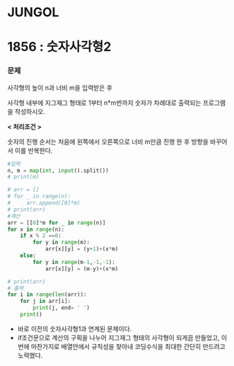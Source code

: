 # JUNGOL

# 1856 : 숫자사각형2

### 문제

사각형의 높이 n과 너비 m을 입력받은 후 

사각형 내부에 지그재그 형태로 1부터 n*m번까지 숫자가 차례대로 출력되는 프로그램을 작성하시오. 

 

**< 처리조건 >** 

숫자의 진행 순서는 처음에 왼쪽에서 오른쪽으로 너비 m만큼 진행 한 후 방향을 바꾸어서 이를 반복한다.

```python
#입력
n, m = map(int, input().split())
# print(m)

# arr = []
# for _ in range(n):
#     arr.append([0]*m)
# print(arr)
#계산
arr = [[0]*m for _ in range(n)]
for x in range(n):
    if x % 2 ==0:
        for y in range(m):
            arr[x][y] = (y+1)+(x*m)
    else:
        for y in range(m-1,-1,-1):
            arr[x][y] = (m-y)+(x*m)

# print(arr)
# 출력
for i in range(len(arr)):
    for j in arr[i]:
        print(j, end= ' ')
    print()         

```



- 바로 이전의 숫자사각형1과 연계된 문제이다.
- if조건문으로 계산의 구획을 나누어 지그재그 형태의 사각형이 되게끔 만들었고, 이번에 마찬가지로 배열안에서 규칙성을 찾아내 코딩수식을 최대한 간단히 만드려고 노력했다.